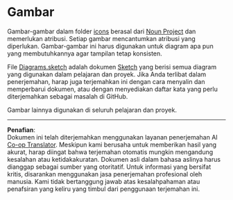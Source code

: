 <!--
CO_OP_TRANSLATOR_METADATA:
{
  "original_hash": "50abd54997afa7e7a3fc7019379e49e3",
  "translation_date": "2025-08-28T00:53:20+00:00",
  "source_file": "images/README.md",
  "language_code": "id"
}
-->
# Gambar

Gambar-gambar dalam folder [icons](../../../images/icons) berasal dari [Noun Project](https://thenounproject.com) dan memerlukan atribusi. Setiap gambar mencantumkan atribusi yang diperlukan. Gambar-gambar ini harus digunakan untuk diagram apa pun yang membutuhkannya agar tampilan tetap konsisten.

File [Diagrams.sketch](../../../images/Diagrams.sketch) adalah dokumen [Sketch](https://www.sketch.com) yang berisi semua diagram yang digunakan dalam pelajaran dan proyek. Jika Anda terlibat dalam penerjemahan, harap juga terjemahkan ini dengan cara menyalin dan memperbarui dokumen, atau dengan menyediakan daftar kata yang perlu diterjemahkan sebagai masalah di GitHub.

Gambar lainnya digunakan di seluruh pelajaran dan proyek.

---

**Penafian**:  
Dokumen ini telah diterjemahkan menggunakan layanan penerjemahan AI [Co-op Translator](https://github.com/Azure/co-op-translator). Meskipun kami berusaha untuk memberikan hasil yang akurat, harap diingat bahwa terjemahan otomatis mungkin mengandung kesalahan atau ketidakakuratan. Dokumen asli dalam bahasa aslinya harus dianggap sebagai sumber yang otoritatif. Untuk informasi yang bersifat kritis, disarankan menggunakan jasa penerjemahan profesional oleh manusia. Kami tidak bertanggung jawab atas kesalahpahaman atau penafsiran yang keliru yang timbul dari penggunaan terjemahan ini.